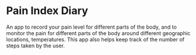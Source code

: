 # Pain Index Diary
An app to record your pain level for different parts of the body, and to monitor the pain for different parts of the body around different geographic locations, temperatures. This app also helps keep track of the number of steps taken by the user. 

